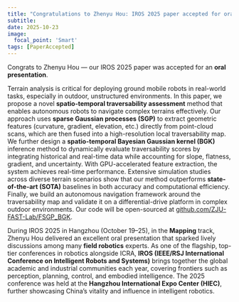 ```yaml
---
title: "Congratulations to Zhenyu Hou: IROS 2025 paper accepted for oral presentation"
subtitle:
date: 2025-10-23
image:
  focal_point: 'Smart'
tags: [PaperAccepted]
---
```


Congrats to Zhenyu Hou — our IROS 2025 paper was accepted for an **oral presentation**.

<!--more-->

Terrain analysis is critical for deploying ground mobile robots in real-world tasks, especially in outdoor, unstructured environments. In this paper, we propose a novel **spatio-temporal traversability assessment** method that enables autonomous robots to navigate complex terrains effectively. Our approach uses **sparse Gaussian processes (SGP)** to extract geometric features (curvature, gradient, elevation, etc.) directly from point-cloud scans, which are then fused into a high-resolution local traversability map. We further design a **spatio-temporal Bayesian Gaussian kernel (BGK)** inference method to dynamically evaluate traversability scores by integrating historical and real-time data while accounting for slope, flatness, gradient, and uncertainty. With GPU-accelerated feature extraction, the system achieves real-time performance. Extensive simulation studies across diverse terrain scenarios show that our method outperforms **state-of-the-art (SOTA)** baselines in both accuracy and computational efficiency. Finally, we build an autonomous navigation framework around the traversability map and validate it on a differential-drive platform in complex outdoor environments. Our code will be open-sourced at [github.com/ZJU-FAST-Lab/FSGP_BGK](https://github.com/ZJU-FAST-Lab/FSGP_BGK).

During IROS 2025 in Hangzhou (October 19–25), in the **Mapping** track, Zhenyu Hou delivered an excellent oral presentation that sparked lively discussions among many **field robotics** experts. As one of the flagship, top-tier conferences in robotics alongside ICRA, **IROS (IEEE/RSJ International Conference on Intelligent Robots and Systems)** brings together the global academic and industrial communities each year, covering frontiers such as perception, planning, control, and embodied intelligence. The 2025 conference was held at the **Hangzhou International Expo Center (HIEC)**, further showcasing China’s vitality and influence in intelligent robotics.


